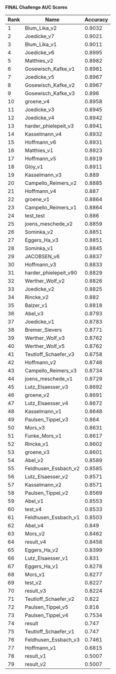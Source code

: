 **FINAL Challenge AUC Scores**


|Rank|Name|Accuracy|
|----|-----|---|
|1|Blum_Lika_v2|0.9032| 
|2|Joedicke_v7|0.9021| 
|3|Blum_Lika_v1|0.9011| 
|4|Joedicke_v6|0.8995| 
|5|Matthies_v2|0.8982| 
|6|Gosewisch_Kafke_v1|0.8981| 
|7|Joedicke_v5|0.8967| 
|8|Gosewisch_Kafke_v2|0.8967| 
|9|Gosewisch_Kafke_v3|0.896| 
|10|groene_v4|0.8958| 
|11|Joedicke_v3|0.8945| 
|12|Joedicke_v4|0.8942| 
|13|harder_phielepeit_v3|0.8941| 
|14|Kasselmann_v4|0.8932| 
|15|Hoffmann_v6|0.8931| 
|16|Matthies_v1|0.8923| 
|17|Hoffmann_v5|0.8919| 
|18|Gloy_v1|0.8911| 
|19|Kasselmann_v3|0.889| 
|20|Campello_Reimers_v2|0.8885| 
|21|Hoffmann_v4|0.887| 
|22|groene_v1|0.8864| 
|23|Campello_Reimers_v1|0.8864| 
|24|test_test|0.886| 
|25|joens_meschede_v2|0.8859| 
|26|Sominka_v2|0.8851| 
|27|Eggers_Ha_v3|0.8851| 
|28|Sominka_v1|0.8845| 
|29|JACOBSEN_v6|0.8837| 
|30|Hoffmann_v3|0.8833| 
|31|harder_phielepeit_v90|0.8829| 
|32|Werther_Wolf_v2|0.8826| 
|33|Joedicke_v2|0.8825| 
|34|Rincke_v2|0.882| 
|35|Balzer_v1|0.8818| 
|36|Abel_v3|0.8793| 
|37|Joedicke_v1|0.8783| 
|38|Bremer_Sievers|0.8771| 
|39|Werther_Wolf_v3|0.8762| 
|40|Werther_Wolf_v5|0.8762| 
|41|Teutloff_Schaefer_v3|0.8758| 
|42|Hoffmann_v2|0.8748| 
|43|Campello_Reimers_v3|0.8734| 
|44|joens_meschede_v1|0.8729| 
|45|Lutz_Elsaesser_v3|0.8692| 
|46|groene_v2|0.8691| 
|47|Lutz_Elsaesser_v4|0.8672| 
|48|Kasselmann_v1|0.8648| 
|49|Paulsen_Tippel_v3|0.864| 
|50|Mors_v3|0.8631| 
|51|Funke_Mors_v1|0.8617| 
|52|Rincke_v1|0.8602| 
|53|groene_v3|0.8601| 
|54|Abel_v2|0.8589| 
|55|Feldhusen_Essbach_v2|0.8585| 
|56|Lutz_Elsaesser_v2|0.8571| 
|57|Kasselmann_v2|0.8571| 
|58|Paulsen_Tippel_v2|0.8569| 
|59|Abel_v1|0.8553| 
|60|test_v4|0.8533| 
|61|Feldhusen_Essbach_v1|0.8503| 
|62|Abel_v4|0.849| 
|63|Mors_v2|0.8462| 
|64|result_v4|0.8458| 
|65|Eggers_Ha_v2|0.8399| 
|66|Lutz_Elsaesser_v1|0.831| 
|67|Eggers_Ha_v1|0.8278| 
|68|Mors_v1|0.8277| 
|69|test_v2|0.8227| 
|70|result_v3|0.8224| 
|71|Teutloff_Schaefer_v2|0.822| 
|72|Paulsen_Tippel_v5|0.816| 
|73|Paulsen_Tippel_v4|0.7534| 
|74|result|0.747| 
|75|Teutloff_Schaefer_v1|0.747| 
|76|Feldhusen_Essbach_v3|0.7461| 
|77|Hoffmann_v1|0.6815| 
|78|result_v1|0.5007| 
|79|result_v2|0.5007| 
